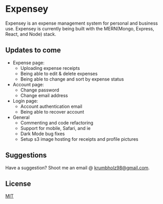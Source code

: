# Expensey
Expensey is an expense management system for personal and business use. Expensey is currently being built with the MERN(Mongo, Express, React, and Node) stack.

## Updates to come
 * Expense page:
   * Uploading expense receipts
   * Being able to edit & delete expenses
   * Being able to change and sort by expense status
 * Account page:
   * Change password
   * Change email address
 * Login page:
   * Account authentication email
   * Being able to recover account
 * General
    * Commenting and code refactoring
    * Support for mobile, Safari,  and ie
    * Dark Mode bug fixes
    * Setup s3 image hosting for receipts and profile pictures

## Suggestions
Have a suggestion? Shoot me an email @ krumbholz98@gmail.com.

## License
[MIT](https://choosealicense.com/licenses/mit/)
